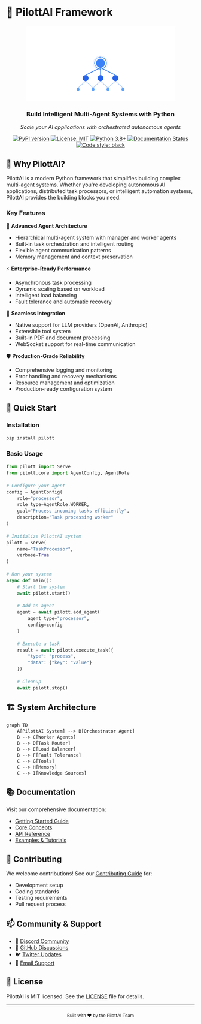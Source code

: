 # 🤖 PilottAI Framework

<div align="center">
  <picture>
    <source media="(prefers-color-scheme: dark)" srcset="https://raw.githubusercontent.com/anuj0456/pilottai/main/interface/assets/logo.png">
    <source media="(prefers-color-scheme: light)" srcset="https://raw.githubusercontent.com/anuj0456/pilottai/main/interface/assets/logo.png">
    <img alt="PilottAI Framework Logo" src="https://raw.githubusercontent.com/anuj0456/pilottai/main/interface/assets/logo.png" width="400">
  </picture>
  <h3>Build Intelligent Multi-Agent Systems with Python</h3>
  <p><em>Scale your AI applications with orchestrated autonomous agents</em></p>
</div>

<div align="center">
  
[![PyPI version](https://badge.fury.io/py/pilott.svg)](https://badge.fury.io/py/pilott)
[![License: MIT](https://img.shields.io/badge/License-MIT-yellow.svg)](https://opensource.org/licenses/MIT)
[![Python 3.8+](https://img.shields.io/badge/python-3.8+-blue.svg)](https://www.python.org/downloads/)
[![Documentation Status](https://readthedocs.org/projects/pilottai/badge/?version=latest)](https://pilottai.readthedocs.io)
[![Code style: black](https://img.shields.io/badge/code%20style-black-000000.svg)](https://github.com/psf/black)

[//]: # ([![Downloads]&#40;https://pepy.tech/badge/pilott&#41;]&#40;https://pepy.tech/project/pilott&#41;)


</div>

## 🌟 Why PilottAI?

PilottAI is a modern Python framework that simplifies building complex multi-agent systems. Whether you're developing autonomous AI applications, distributed task processors, or intelligent automation systems, PilottAI provides the building blocks you need.

### Key Features

🚀 **Advanced Agent Architecture**
- Hierarchical multi-agent system with manager and worker agents
- Built-in task orchestration and intelligent routing
- Flexible agent communication patterns
- Memory management and context preservation

⚡ **Enterprise-Ready Performance**
- Asynchronous task processing
- Dynamic scaling based on workload
- Intelligent load balancing
- Fault tolerance and automatic recovery

🔌 **Seamless Integration**
- Native support for LLM providers (OpenAI, Anthropic)
- Extensible tool system
- Built-in PDF and document processing
- WebSocket support for real-time communication

🛡️ **Production-Grade Reliability**
- Comprehensive logging and monitoring
- Error handling and recovery mechanisms
- Resource management and optimization
- Production-ready configuration system

## 🚀 Quick Start

### Installation

```bash
pip install pilott
```

### Basic Usage

```python
from pilott import Serve
from pilott.core import AgentConfig, AgentRole

# Configure your agent
config = AgentConfig(
    role="processor",
    role_type=AgentRole.WORKER,
    goal="Process incoming tasks efficiently",
    description="Task processing worker"
)

# Initialize PilottAI system
pilott = Serve(
    name="TaskProcessor",
    verbose=True
)

# Run your system
async def main():
    # Start the system
    await pilott.start()
    
    # Add an agent
    agent = await pilott.add_agent(
        agent_type="processor",
        config=config
    )
    
    # Execute a task
    result = await pilott.execute_task({
        "type": "process",
        "data": {"key": "value"}
    })
    
    # Cleanup
    await pilott.stop()
```

## 🏗️ System Architecture

```mermaid
graph TD
    A[PilottAI System] --> B[Orchestrator Agent]
    B --> C[Worker Agents]
    B --> D[Task Router]
    B --> E[Load Balancer]
    B --> F[Fault Tolerance]
    C --> G[Tools]
    C --> H[Memory]
    C --> I[Knowledge Sources]
```

## 📚 Documentation

Visit our comprehensive documentation:
- [Getting Started Guide](https://pilottai.readthedocs.io/getting-started)
- [Core Concepts](https://pilottai.readthedocs.io/concepts)
- [API Reference](https://pilottai.readthedocs.io/api)
- [Examples & Tutorials](https://pilottai.readthedocs.io/examples)

## 🤝 Contributing

We welcome contributions! See our [Contributing Guide](CONTRIBUTING.md) for:
- Development setup
- Coding standards
- Testing requirements
- Pull request process

## 📫 Community & Support

- 💬 [Discord Community](https://discord.gg/pilottai)
- 📝 [GitHub Discussions](https://github.com/pilottai/pilott/discussions)
- 🐦 [Twitter Updates](https://twitter.com/pilottai)
- 📧 [Email Support](mailto:support@pilottai.com)

## 📄 License

PilottAI is MIT licensed. See the [LICENSE](LICENSE) file for details.

---

<div align="center">
  <sub>Built with ❤️ by the PilottAI Team</sub>
</div>